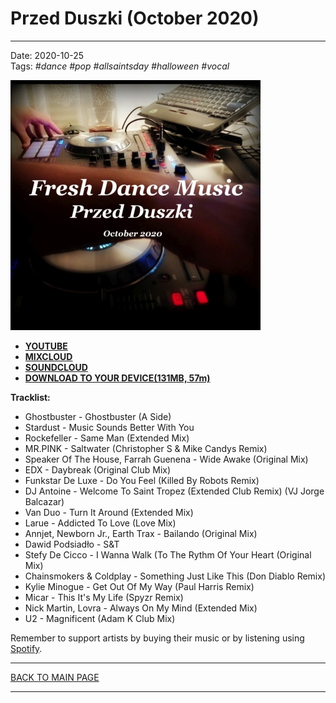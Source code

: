 # Przed Duszki (October 2020)

----

Date: 2020-10-25  
Tags: *#dance* *#pop* *#allsaintsday* *#halloween* *#vocal*    
  
[![Fresh Dance Music - Przed Duszki (October 2020)](przed_duszki_october_2020_400x400.jpg)](https://www.mixcloud.com/FreshDanceMusic/przed-duszki-october-2020/)  

* [**YOUTUBE**](https://www.youtube.com/watch?v=73PlunWdMnc)
* [**MIXCLOUD**](https://www.mixcloud.com/FreshDanceMusic/przed-duszki-october-2020/) 
* [**SOUNDCLOUD**](https://soundcloud.com/freshdancemusic/przed-duszki-october-2020)
* [**DOWNLOAD TO YOUR DEVICE(131MB, 57m)**](https://1drv.ms/u/s!AmzuuXrjf51v34QvgiOFLBbjEby2jw?e=Cnodco) 

**Tracklist:**  
 
* Ghostbuster - Ghostbuster (A Side)
* Stardust - Music Sounds Better With You
* Rockefeller - Same Man (Extended Mix)
* MR.PINK - Saltwater (Christopher S & Mike Candys Remix)
* Speaker Of The House, Farrah Guenena - Wide Awake (Original Mix)
* EDX - Daybreak (Original Club Mix)
* Funkstar De Luxe - Do You Feel (Killed By Robots Remix)
* DJ Antoine - Welcome To Saint Tropez (Extended Club Remix) (VJ Jorge Balcazar)
* Van Duo - Turn It Around (Extended Mix)
* Larue - Addicted To Love (Love Mix)
* Annjet, Newborn Jr., Earth Trax - Bailando (Original Mix)
* Dawid Podsiadło - S&T
* Stefy De Cicco - I Wanna Walk (To The Rythm Of Your Heart (Original Mix)
* Chainsmokers & Coldplay - Something Just Like This (Don Diablo Remix)
* Kylie Minogue - Get Out Of My Way (Paul Harris Remix)
* Micar - This It's My Life (Spyzr Remix)
* Nick Martin, Lovra - Always On My Mind (Extended Mix)
* U2 - Magnificent (Adam K Club Mix)

 
Remember to support artists by buying their music or by listening using 
[Spotify](https://open.spotify.com/user/hopbit/playlist/5pauzyEbUAAKknivnm52nm?si=tFURlBD-QBm_DA3ABPChfg).

----

[BACK TO MAIN PAGE](../README.md)

---- 
